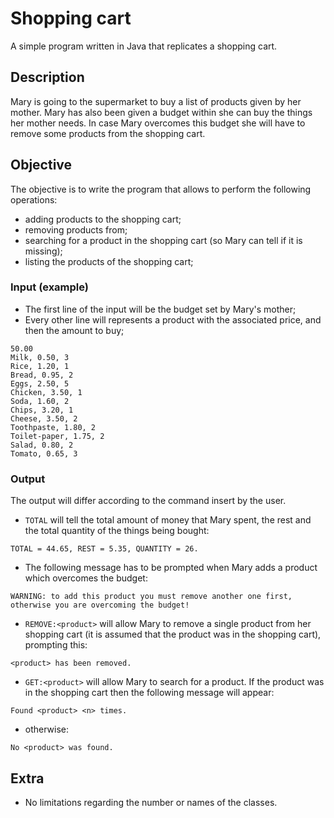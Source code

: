 # Shopping cart
A simple program written in Java that replicates a shopping cart.

## Description
Mary is going to the supermarket to buy a list of products given by her mother. 
Mary has also been given a budget within she can buy the things her mother needs. In case Mary overcomes this budget she will have to remove some products from the shopping cart.

## Objective
The objective is to write the program that allows to perform the following operations:
- adding products to the shopping cart;
- removing products from;
- searching for a product in the shopping cart (so Mary can tell if it is missing); 
- listing the products of the shopping cart;

### Input (example)
- The first line of the input will be the budget set by Mary's mother;
- Every other line will represents a product with the associated price, and then the amount to buy;

```
50.00
Milk, 0.50, 3
Rice, 1.20, 1
Bread, 0.95, 2
Eggs, 2.50, 5
Chicken, 3.50, 1
Soda, 1.60, 2
Chips, 3.20, 1
Cheese, 3.50, 2
Toothpaste, 1.80, 2
Toilet-paper, 1.75, 2
Salad, 0.80, 2
Tomato, 0.65, 3

```

### Output
The output will differ according to the command insert by the user.
- `TOTAL` will tell the total amount of money that Mary spent, the rest and the total quantity of the things being bought:
```
TOTAL = 44.65, REST = 5.35, QUANTITY = 26.  
```

- The following message has to be prompted when Mary adds a product which overcomes the budget:
```
WARNING: to add this product you must remove another one first, otherwise you are overcoming the budget!
```

- `REMOVE:<product>` will allow Mary to remove a single product from her shopping cart (it is assumed that the product was in the shopping cart), prompting this:
```
<product> has been removed.
```

- `GET:<product>` will allow Mary to search for a product. If the product was in the shopping cart then the following message will appear:
```
Found <product> <n> times.
```

- otherwise:
```
No <product> was found.
```

## Extra
- No limitations regarding the number or names of the classes.
